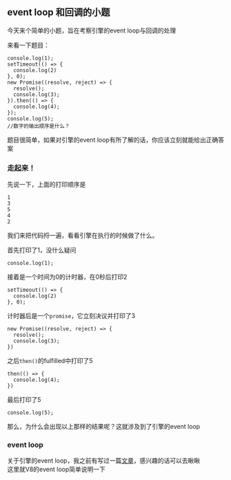 ## event loop 和回调的小题
今天来个简单的小题，旨在考察引擎的event loop与回调的处理   

来看一下题目：
```
console.log(1);
setTimeout(() => {
  console.log(2)
}, 0);
new Promise((resolve, reject) => {
  resolve();
  console.log(3);
}).then(() => {
  console.log(4);
});
console.log(5);
//数字的输出顺序是什么？
```
题目很简单，如果对引擎的event loop有所了解的话，你应该立刻就能给出正确答案

### 走起来！

先说一下，上面的打印顺序是
```
1
3
5
4
2
```

我们来把代码捋一遍，看看引擎在执行的时候做了什么。 
  
首先打印了1，没什么疑问
```
console.log(1);
```
接着是一个时间为0的计时器，在0秒后打印2
```
setTimeout(() => {
  console.log(2)
}, 0);
```
计时器后是一个```promise```，它立刻决议并打印了3
```
new Promise((resolve, reject) => {
  resolve();
  console.log(3);
})
```
之后```then()```的fulfilled中打印了5
```
then(() => {
  console.log(4);
})
```
最后打印了5
```
console.log(5);
```

那么，为什么会出现以上那样的结果呢？这就涉及到了引擎的event loop

### event loop

关于引擎的event loop，我之前有写过一篇[文章](http://www.dadel.live/2017/05/26/js%E5%BC%95%E6%93%8E%E7%9A%84%E4%BA%8B%E4%BB%B6%E5%BE%AA%E7%8E%AF%E7%9A%84%E4%B8%80%E4%BA%9B%E9%A2%98%E5%A4%96%E8%AF%9D/)，感兴趣的话可以去瞅瞅   
这里就V8的event loop简单说明一下
